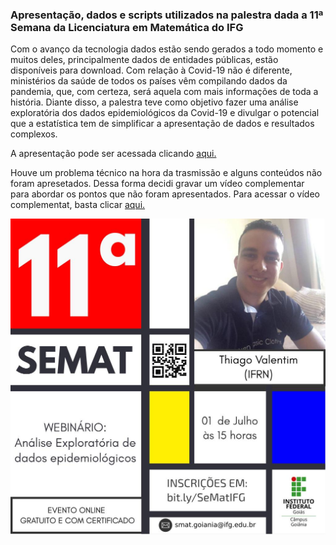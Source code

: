 ### Apresentação, dados e scripts utilizados na palestra dada a 11ª Semana da Licenciatura em Matemática do IFG

Com o avanço da tecnologia dados estão sendo gerados a todo momento e muitos deles, principalmente dados de entidades públicas, estão disponíveis para download. Com relação à Covid-19 não é diferente, ministérios da saúde de todos os países vêm compilando dados da pandemia, que, com certeza, será aquela com mais informações de toda a história. Diante disso, a palestra teve como objetivo fazer uma análise exploratória dos dados epidemiológicos da Covid-19 e divulgar o potencial que a estatística tem de simplificar a apresentação de dados e resultados complexos.

A apresentação pode ser acessada clicando [aqui.](https://www.youtube.com/watch?v=BkFAt3UnAMM&feature=youtu.be)

Houve um problema técnico na hora da trasmissão e alguns conteúdos não foram apresetados. Dessa forma decidi gravar um vídeo complementar para abordar os pontos que não foram apresentados. Para acessar o vídeo complementat, basta clicar [aqui.](https://www.youtube.com/watch?v=BkFAt3UnAMM&feature=youtu.be)

![](https://github.com/ThiagoValentimMarques/IFG2020/blob/master/banner.jpeg?raw=true)
